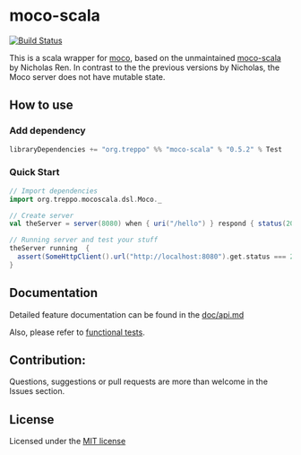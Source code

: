 moco-scala
==========
[![Build Status](https://travis-ci.org/treppo/moco-scala.svg?branch=master)](https://travis-ci.org/treppo/moco-scala)


This is a scala wrapper for [moco](https://github.com/dreamhead/moco), based on the unmaintained
[moco-scala](https://github.com/nicholasren/moco-scala) by Nicholas Ren.
In contrast to the the previous versions by Nicholas, the Moco server does not have mutable state.

## How to use
### Add dependency
```sbt
libraryDependencies += "org.treppo" %% "moco-scala" % "0.5.2" % Test
```

### Quick Start
```scala
// Import dependencies
import org.treppo.mocoscala.dsl.Moco._

// Create server
val theServer = server(8080) when { uri("/hello") } respond { status(200) }

// Running server and test your stuff
theServer running  {
  assert(SomeHttpClient().url("http://localhost:8080").get.status === 200)
}
```

## Documentation
Detailed feature documentation can be found in the [doc/api.md](doc/api.md)

Also, please refer to [functional tests](https://github.com/treppo/moco-scala/tree/master/src/test/scala/features).

## Contribution:
Questions, suggestions or pull requests are more than welcome in the Issues section.

## License
Licensed under the [MIT license](https://github.com/treppo/moco-scala/blob/master/MIT-LICENSE.txt)
